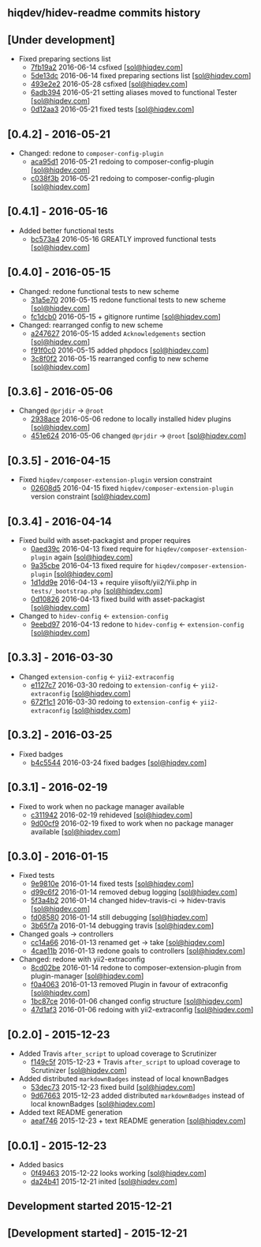 hiqdev/hidev-readme commits history
-----------------------------------

## [Under development]

- Fixed preparing sections list
    - [7fb19a2] 2016-06-14 csfixed [sol@hiqdev.com]
    - [5de13dc] 2016-06-14 fixed preparing sections list [sol@hiqdev.com]
    - [493e2e2] 2016-05-28 csfixed [sol@hiqdev.com]
    - [6adb394] 2016-05-21 setting aliases moved to functional Tester [sol@hiqdev.com]
    - [0d12aa3] 2016-05-21 fixed tests [sol@hiqdev.com]

## [0.4.2] - 2016-05-21

- Changed: redone to `composer-config-plugin`
    - [aca95d1] 2016-05-21 redoing to composer-config-plugin [sol@hiqdev.com]
    - [c038f3b] 2016-05-21 redoing to composer-config-plugin [sol@hiqdev.com]

## [0.4.1] - 2016-05-16

- Added better functional tests
    - [bc573a4] 2016-05-16 GREATLY improved functional tests [sol@hiqdev.com]

## [0.4.0] - 2016-05-15

- Changed: redone functional tests to new scheme
    - [31a5e70] 2016-05-15 redone functional tests to new scheme [sol@hiqdev.com]
    - [fc1dcb0] 2016-05-15 + gitignore runtime [sol@hiqdev.com]
- Changed: rearranged config to new scheme
    - [a247627] 2016-05-15 added `Acknowledgements` section [sol@hiqdev.com]
    - [f91f0c0] 2016-05-15 added phpdocs [sol@hiqdev.com]
    - [3c8f0f2] 2016-05-15 rearranged config to new scheme [sol@hiqdev.com]

## [0.3.6] - 2016-05-06

- Changed `@prjdir` -> `@root`
    - [2938ace] 2016-05-06 redone to locally installed hidev plugins [sol@hiqdev.com]
    - [451e624] 2016-05-06 changed `@prjdir` -> `@root` [sol@hiqdev.com]

## [0.3.5] - 2016-04-15

- Fixed `hiqdev/composer-extension-plugin` version constraint
    - [02608d5] 2016-04-15 fixed `hiqdev/composer-extension-plugin` version constraint [sol@hiqdev.com]

## [0.3.4] - 2016-04-14

- Fixed build with asset-packagist and proper requires
    - [0aed39c] 2016-04-13 fixed require for `hiqdev/composer-extension-plugin` again [sol@hiqdev.com]
    - [9a35cbe] 2016-04-13 fixed require for `hiqdev/composer-extension-plugin` [sol@hiqdev.com]
    - [1d1dd9e] 2016-04-13 + require yiisoft/yii2/Yii.php in `tests/_bootstrap.php` [sol@hiqdev.com]
    - [0d10826] 2016-04-13 fixed build with asset-packagist [sol@hiqdev.com]
- Changed to `hidev-config` <- `extension-config`
    - [9eebd97] 2016-04-13 redone to `hidev-config` <- `extension-config` [sol@hiqdev.com]

## [0.3.3] - 2016-03-30

- Changed `extension-config` <- `yii2-extraconfig`
    - [e1127c7] 2016-03-30 redoing to `extension-config` <- `yii2-extraconfig` [sol@hiqdev.com]
    - [672f1c1] 2016-03-30 redoing to `extension-config` <- `yii2-extraconfig` [sol@hiqdev.com]

## [0.3.2] - 2016-03-25

- Fixed badges
    - [b4c5544] 2016-03-24 fixed badges [sol@hiqdev.com]

## [0.3.1] - 2016-02-19

- Fixed to work when no package manager available
    - [c311942] 2016-02-19 rehideved [sol@hiqdev.com]
    - [9d00cf9] 2016-02-19 fixed to work when no package manager available [sol@hiqdev.com]

## [0.3.0] - 2016-01-15

- Fixed tests
    - [9e9810e] 2016-01-14 fixed tests [sol@hiqdev.com]
    - [d99c6f2] 2016-01-14 removed debug logging [sol@hiqdev.com]
    - [5f3a4b2] 2016-01-14 changed hidev-travis-ci -> hidev-travis [sol@hiqdev.com]
    - [fd08580] 2016-01-14 still debugging [sol@hiqdev.com]
    - [3b65f7a] 2016-01-14 debugging travis [sol@hiqdev.com]
- Changed goals -> controllers
    - [cc14a66] 2016-01-13 renamed get -> take [sol@hiqdev.com]
    - [4cae11b] 2016-01-13 redone goals to controllers [sol@hiqdev.com]
- Changed: redone with yii2-extraconfig
    - [8cd02be] 2016-01-14 redone to composer-extension-plugin from plugin-manager [sol@hiqdev.com]
    - [f0a4063] 2016-01-13 removed Plugin in favour of extraconfig [sol@hiqdev.com]
    - [1bc87ce] 2016-01-06 changed config structure [sol@hiqdev.com]
    - [47d1af3] 2016-01-06 redoing with yii2-extraconfig [sol@hiqdev.com]

## [0.2.0] - 2015-12-23

- Added Travis `after_script` to upload coverage to Scrutinizer
    - [f149c5f] 2015-12-23 + Travis `after_script` to upload coverage to Scrutinizer [sol@hiqdev.com]
- Added distributed `markdownBadges` instead of local knownBadges
    - [53dec73] 2015-12-23 fixed build [sol@hiqdev.com]
    - [9d67663] 2015-12-23 added distributed `markdownBadges` instead of local knownBadges [sol@hiqdev.com]
- Added text README generation
    - [aeaf746] 2015-12-23 + text README generation [sol@hiqdev.com]

## [0.0.1] - 2015-12-23

- Added basics
    - [0f49463] 2015-12-22 looks working [sol@hiqdev.com]
    - [da24b41] 2015-12-21 inited [sol@hiqdev.com]
## Development started 2015-12-21

## [Development started] - 2015-12-21

[aca95d1]: https://github.com/hiqdev/hidev-readme/commit/aca95d1
[c038f3b]: https://github.com/hiqdev/hidev-readme/commit/c038f3b
[bc573a4]: https://github.com/hiqdev/hidev-readme/commit/bc573a4
[31a5e70]: https://github.com/hiqdev/hidev-readme/commit/31a5e70
[fc1dcb0]: https://github.com/hiqdev/hidev-readme/commit/fc1dcb0
[a247627]: https://github.com/hiqdev/hidev-readme/commit/a247627
[f91f0c0]: https://github.com/hiqdev/hidev-readme/commit/f91f0c0
[3c8f0f2]: https://github.com/hiqdev/hidev-readme/commit/3c8f0f2
[2938ace]: https://github.com/hiqdev/hidev-readme/commit/2938ace
[451e624]: https://github.com/hiqdev/hidev-readme/commit/451e624
[02608d5]: https://github.com/hiqdev/hidev-readme/commit/02608d5
[0aed39c]: https://github.com/hiqdev/hidev-readme/commit/0aed39c
[9a35cbe]: https://github.com/hiqdev/hidev-readme/commit/9a35cbe
[1d1dd9e]: https://github.com/hiqdev/hidev-readme/commit/1d1dd9e
[0d10826]: https://github.com/hiqdev/hidev-readme/commit/0d10826
[9eebd97]: https://github.com/hiqdev/hidev-readme/commit/9eebd97
[e1127c7]: https://github.com/hiqdev/hidev-readme/commit/e1127c7
[672f1c1]: https://github.com/hiqdev/hidev-readme/commit/672f1c1
[b4c5544]: https://github.com/hiqdev/hidev-readme/commit/b4c5544
[c311942]: https://github.com/hiqdev/hidev-readme/commit/c311942
[9d00cf9]: https://github.com/hiqdev/hidev-readme/commit/9d00cf9
[9e9810e]: https://github.com/hiqdev/hidev-readme/commit/9e9810e
[d99c6f2]: https://github.com/hiqdev/hidev-readme/commit/d99c6f2
[5f3a4b2]: https://github.com/hiqdev/hidev-readme/commit/5f3a4b2
[fd08580]: https://github.com/hiqdev/hidev-readme/commit/fd08580
[3b65f7a]: https://github.com/hiqdev/hidev-readme/commit/3b65f7a
[cc14a66]: https://github.com/hiqdev/hidev-readme/commit/cc14a66
[4cae11b]: https://github.com/hiqdev/hidev-readme/commit/4cae11b
[8cd02be]: https://github.com/hiqdev/hidev-readme/commit/8cd02be
[f0a4063]: https://github.com/hiqdev/hidev-readme/commit/f0a4063
[1bc87ce]: https://github.com/hiqdev/hidev-readme/commit/1bc87ce
[47d1af3]: https://github.com/hiqdev/hidev-readme/commit/47d1af3
[f149c5f]: https://github.com/hiqdev/hidev-readme/commit/f149c5f
[53dec73]: https://github.com/hiqdev/hidev-readme/commit/53dec73
[9d67663]: https://github.com/hiqdev/hidev-readme/commit/9d67663
[aeaf746]: https://github.com/hiqdev/hidev-readme/commit/aeaf746
[0f49463]: https://github.com/hiqdev/hidev-readme/commit/0f49463
[da24b41]: https://github.com/hiqdev/hidev-readme/commit/da24b41
[7fb19a2]: https://github.com/hiqdev/hidev-readme/commit/7fb19a2
[5de13dc]: https://github.com/hiqdev/hidev-readme/commit/5de13dc
[493e2e2]: https://github.com/hiqdev/hidev-readme/commit/493e2e2
[6adb394]: https://github.com/hiqdev/hidev-readme/commit/6adb394
[0d12aa3]: https://github.com/hiqdev/hidev-readme/commit/0d12aa3
